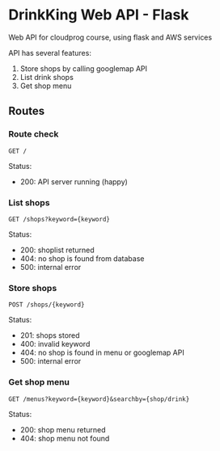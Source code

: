 # DrinkKing Web API - Flask
Web API for cloudprog course, using flask and AWS services

API has several features:
1. Store shops by calling googlemap API
2. List drink shops
3. Get shop menu

## Routes
### Route check
`GET /`

Status:
- 200: API server running (happy)

### List shops
`GET /shops?keyword={keyword}`

Status:
- 200: shoplist returned
- 404: no shop is found from database
- 500: internal error

### Store shops
`POST /shops/{keyword}`

Status:
- 201: shops stored
- 400: invalid keyword
- 404: no shop is found in menu or googlemap API
- 500: internal error

### Get shop menu
`GET /menus?keyword={keyword}&searchby={shop/drink}`

Status:
- 200: shop menu returned
- 404: shop menu not found
